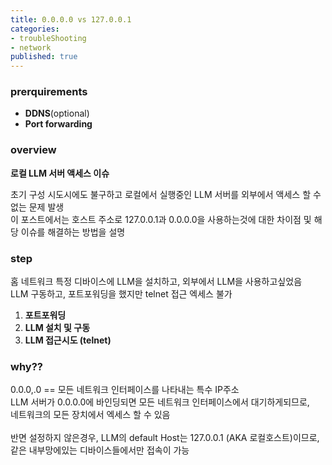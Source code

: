 ```yaml
---
title: 0.0.0.0 vs 127.0.0.1
categories:
- troubleShooting 
- network
published: true
---
```



### prerquirements
- **DDNS**(optional)
- **Port forwarding**


### overview
**로컬 LLM 서버 액세스 이슈**

초기 구성 시도시에도 불구하고 로컬에서 실행중인 LLM 서버를 외부에서 액세스 할 수 없는 문제 발생<br>
이 포스트에서는 호스트 주소로 127.0.0.1과 0.0.0.0을 사용하는것에 대한 차이점 및 해당 이슈를 해결하는 방법을 설명<br>


### step
홈 네트워크 특정 디바이스에 LLM을 설치하고, 외부에서 LLM을 사용하고싶었음<br>
LLM 구동하고, 포트포워딩을 했지만 telnet 접근 엑세스 불가<br>

1. **포트포워딩**<br>
2. **LLM 설치 및 구동**<br>
3. **LLM 접근시도 (telnet)**<br>

### why??
0.0.0,.0 ==  모든 네트워크 인터페이스를 나타내는 특수 IP주소<br>
LLM 서버가 0.0.0.0에 바인딩되면 모든 네트워크 인터페이스에서 대기하게되므로,<br>
네트워크의 모든 장치에서 엑세스 할 수 있음<br>
<br>
반면 설정하지 않은경우, LLM의 default Host는 127.0.0.1 (AKA 로컬호스트)이므로,<br>
같은 내부망에있는 디바이스들에서만 접속이 가능<br>


